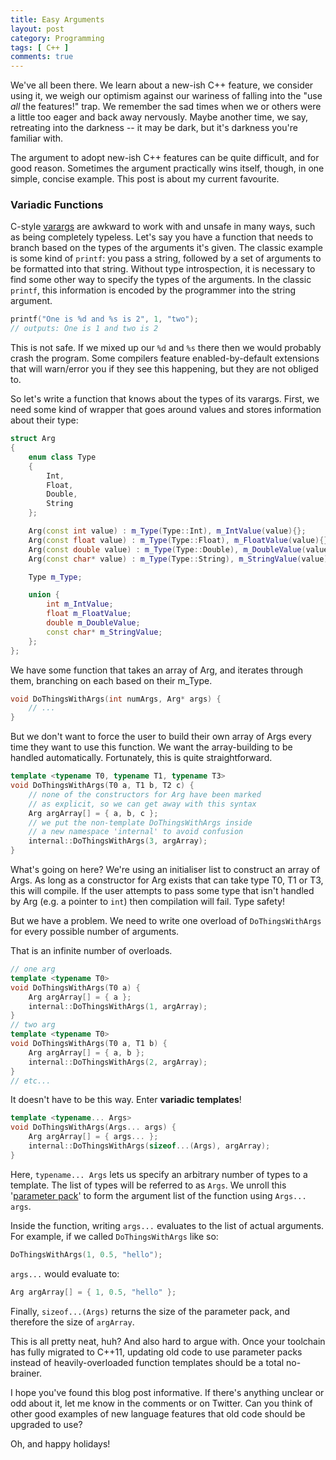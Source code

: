 ```yaml
---
title: Easy Arguments
layout: post
category: Programming
tags: [ C++ ]
comments: true
---
```


We've all been there. We learn about a new-ish C++ feature, we consider using it, we weigh our optimism against our wariness of falling into the "use *all* the features!" trap. We remember the sad times when we or others were a little too eager and back away nervously. Maybe another time, we say, retreating into the darkness -- it may be dark, but it's darkness you're familiar with.

The argument to adopt new-ish C++ features can be quite difficult, and for good reason. Sometimes the argument practically wins itself, though, in one simple, concise example. This post is about my current favourite.

<!--more-->

### Variadic Functions ###

C-style [varargs](http://en.cppreference.com/w/cpp/utility/variadic) are awkward to work with and unsafe in many ways, such as being completely typeless. Let's say you have a function that needs to branch based on the types of the arguments it's given. The classic example is some kind of `printf`: you pass a string, followed by a set of arguments to be formatted into that string. Without type introspection, it is necessary to find some other way to specify the types of the arguments. In the classic `printf`, this information is encoded by the programmer into the string argument.

```cpp
printf("One is %d and %s is 2", 1, "two");
// outputs: One is 1 and two is 2
```

This is not safe. If we mixed up our `%d` and `%s` there then we would probably crash the program. Some compilers feature enabled-by-default extensions that will warn/error you if they see this happening, but they are not obliged to.

So let's write a function that knows about the types of its varargs. First, we need some kind of wrapper that goes around values and stores information about their type:

```cpp
struct Arg
{
	enum class Type
	{
		Int,
		Float,
		Double,
		String
	};

	Arg(const int value) : m_Type(Type::Int), m_IntValue(value){};
	Arg(const float value) : m_Type(Type::Float), m_FloatValue(value){};
	Arg(const double value) : m_Type(Type::Double), m_DoubleValue(value){};
	Arg(const char* value) : m_Type(Type::String), m_StringValue(value){};

	Type m_Type;

	union {
		int m_IntValue;
		float m_FloatValue;
		double m_DoubleValue;
		const char* m_StringValue;
	};
};
```

We have some function that takes an array of Arg, and iterates through them, branching on each based on their m_Type.

```cpp
void DoThingsWithArgs(int numArgs, Arg* args) {
	// ...
}
```

But we don't want to force the user to build their own array of Args every time they want to use this function. We want the array-building to be handled automatically. Fortunately, this is quite straightforward.

```cpp
template <typename T0, typename T1, typename T3>
void DoThingsWithArgs(T0 a, T1 b, T2 c) {
	// none of the constructors for Arg have been marked
	// as explicit, so we can get away with this syntax
	Arg argArray[] = { a, b, c };
	// we put the non-template DoThingsWithArgs inside
	// a new namespace 'internal' to avoid confusion
	internal::DoThingsWithArgs(3, argArray);
}
```

What's going on here? We're using an initialiser list to construct an array of Args. As long as a constructor for Arg exists that can take type T0, T1 or T3, this will compile. If the user attempts to pass some type that isn't handled by Arg (e.g. a pointer to `int`) then compilation will fail. Type safety!

But we have a problem. We need to write one overload of `DoThingsWithArgs` for every possible number of arguments.

That is an infinite number of overloads.

```cpp
// one arg
template <typename T0>
void DoThingsWithArgs(T0 a) {
	Arg argArray[] = { a };
	internal::DoThingsWithArgs(1, argArray);
}
// two arg
template <typename T0>
void DoThingsWithArgs(T0 a, T1 b) {
	Arg argArray[] = { a, b };
	internal::DoThingsWithArgs(2, argArray);
}
// etc...
```

It doesn't have to be this way. Enter **variadic templates**!

```cpp
template <typename... Args>
void DoThingsWithArgs(Args... args) {
	Arg argArray[] = { args... };
	internal::DoThingsWithArgs(sizeof...(Args), argArray);
}
```

Here, `typename... Args` lets us specify an arbitrary number of types to a template. The list of types will be referred to as `Args`. We unroll this '[parameter pack](http://en.cppreference.com/w/cpp/language/parameter_pack)' to form the argument list of the function using `Args... args`.

Inside the function, writing `args...` evaluates to the list of actual arguments. For example, if we called `DoThingsWithArgs` like so:

```cpp
DoThingsWithArgs(1, 0.5, "hello");
```

`args...` would evaluate to:

```cpp
Arg argArray[] = { 1, 0.5, "hello" };
```

Finally, `sizeof...(Args)` returns the size of the parameter pack, and therefore the size of `argArray`.

This is all pretty neat, huh? And also hard to argue with. Once your toolchain has fully migrated to C++11, updating old code to use parameter packs instead of heavily-overloaded function templates should be a total no-brainer.

I hope you've found this blog post informative. If there's anything unclear or odd about it, let me know in the comments or on Twitter. Can you think of other good examples of new language features that old code should be upgraded to use?

Oh, and happy holidays!
